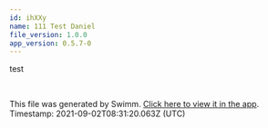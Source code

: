 ```yaml
---
id: ihXXy
name: 111 Test Daniel
file_version: 1.0.0
app_version: 0.5.7-0
---
```


test

<br/>

This file was generated by Swimm. [Click here to view it in the app](http://localhost:5000/#/repos/Z2l0aHViJTNBJTNBc3ItZXh0ZW5zaW9uJTNBJTNBZG91ZWs=/docs/ihXXy). Timestamp: 2021-09-02T08:31:20.063Z (UTC)